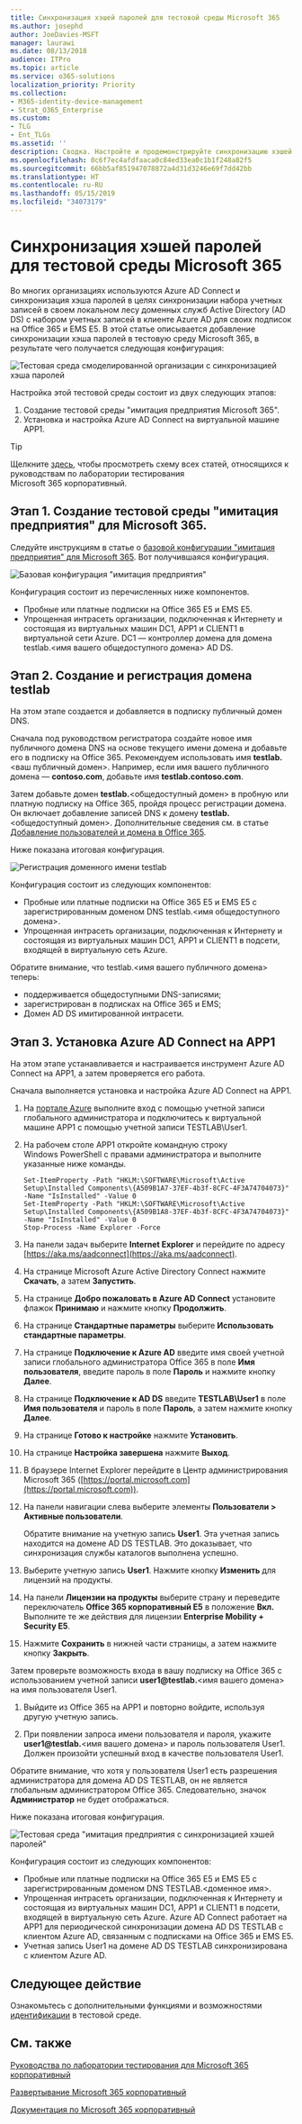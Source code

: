 ```yaml
---
title: Синхронизация хэшей паролей для тестовой среды Microsoft 365
ms.author: josephd
author: JoeDavies-MSFT
manager: laurawi
ms.date: 08/13/2018
audience: ITPro
ms.topic: article
ms.service: o365-solutions
localization_priority: Priority
ms.collection:
- M365-identity-device-management
- Strat_O365_Enterprise
ms.custom:
- TLG
- Ent_TLGs
ms.assetid: ''
description: Сводка. Настройте и продемонстрируйте синхронизацию хэшей паролей и вход для тестовой среды Microsoft 365.
ms.openlocfilehash: 0c6f7ec4afdfaaca0c84ed33ea0c1b1f248a82f5
ms.sourcegitcommit: 66bb5af851947078872a4d31d3246e69f7dd42bb
ms.translationtype: HT
ms.contentlocale: ru-RU
ms.lasthandoff: 05/15/2019
ms.locfileid: "34073179"
---
```

# <a name="password-hash-synchronization-for-your-microsoft-365-test-environment"></a>Синхронизация хэшей паролей для тестовой среды Microsoft 365

Во многих организациях используются Azure AD Connect и синхронизация хэша паролей в целях синхронизации набора учетных записей в своем локальном лесу доменных служб Active Directory (AD DS) с набором учетных записей в клиенте Azure AD для своих подписок на Office 365 и EMS E5. В этой статье описывается добавление синхронизации хэша паролей в тестовую среду Microsoft 365, в результате чего получается следующая конфигурация:
  
![Тестовая среда смоделированной организации с синхронизацией хэша паролей](media/password-hash-sync-m365-ent-test-environment/Phase3.png)
  
Настройка этой тестовой среды состоит из двух следующих этапов:
  
1. Создание тестовой среды "имитация предприятия Microsoft 365".
2. Установка и настройка Azure AD Connect на виртуальной машине APP1.
    
> [!TIP]
> Щелкните [здесь](https://aka.ms/m365etlgstack), чтобы просмотреть схему всех статей, относящихся к руководствам по лаборатории тестирования Microsoft 365 корпоративный.
  
## <a name="phase-1-create-the-microsoft-365-simulated-enterprise-test-environment"></a>Этап 1. Создание тестовой среды "имитация предприятия" для Microsoft 365.

Следуйте инструкциям в статье о [базовой конфигурации "имитация предприятия" для Microsoft 365](simulated-ent-base-configuration-microsoft-365-enterprise.md). Вот получившаяся конфигурация.
  
![Базовая конфигурация "имитация предприятия"](media/password-hash-sync-m365-ent-test-environment/Phase1.png)
  
Конфигурация состоит из перечисленных ниже компонентов. 
  
- Пробные или платные подписки на Office 365 E5 и EMS E5.
- Упрощенная интрасеть организации, подключенная к Интернету и состоящая из виртуальных машин DC1, APP1 и CLIENT1 в виртуальной сети Azure. DC1 — контроллер домена для домена testlab.\<имя вашего общедоступного домена> AD DS.

## <a name="phase-2-create-and-register-the-testlab-domain"></a>Этап 2. Создание и регистрация домена testlab

На этом этапе создается и добавляется в подписку публичный домен DNS.

Сначала под руководством регистратора создайте новое имя публичного домена DNS на основе текущего имени домена и добавьте его в подписку на Office 365. Рекомендуем использовать имя **testlab.**\<ваш публичный домен>. Например, если имя вашего публичного домена — <span>**contoso</span>.com**, добавьте имя **<span>testlab</span>.contoso.com**.
  
Затем добавьте домен **testlab.**\<общедоступный домен> в пробную или платную подписку на Office 365, пройдя процесс регистрации домена. Он включает добавление записей DNS к домену **testlab.**\<общедоступный домен>. Дополнительные сведения см. в статье [Добавление пользователей и домена в Office 365](https://support.office.com/article/Add-users-and-domain-to-Office-365-6383f56d-3d09-4dcb-9b41-b5f5a5efd611). 

Ниже показана итоговая конфигурация.
  
![Регистрация доменного имени testlab](media/password-hash-sync-m365-ent-test-environment/Phase2.png)
  
Конфигурация состоит из следующих компонентов:

- Пробные или платные подписки на Office 365 E5 и EMS E5 с зарегистрированным доменом DNS testlab.\<имя общедоступного домена>.
- Упрощенная интрасеть организации, подключенная к Интернету и состоящая из виртуальных машин DC1, APP1 и CLIENT1 в подсети, входящей в виртуальную сеть Azure.

Обратите внимание, что testlab.\<имя вашего публичного домена> теперь:

- поддерживается общедоступными DNS-записями;
- зарегистрирован в подписках на Office 365 и EMS;
- Домен AD DS имитированной интрасети.
     
## <a name="phase-3-install-azure-ad-connect-on-app1"></a>Этап 3. Установка Azure AD Connect на APP1

На этом этапе устанавливается и настраивается инструмент Azure AD Connect на APP1, а затем проверяется его работа.
  
Сначала выполняется установка и настройка Azure AD Connect на APP1.

1. На [портале Azure](https://portal.azure.com) выполните вход с помощью учетной записи глобального администратора и подключитесь к виртуальной машине APP1 с помощью учетной записи TESTLAB\\User1.
    
2. На рабочем столе APP1 откройте командную строку Windows PowerShell с правами администратора и выполните указанные ниже команды.
    
   ```
   Set-ItemProperty -Path "HKLM:\SOFTWARE\Microsoft\Active Setup\Installed Components\{A509B1A7-37EF-4b3f-8CFC-4F3A74704073}" -Name "IsInstalled" -Value 0
   Set-ItemProperty -Path "HKLM:\SOFTWARE\Microsoft\Active Setup\Installed Components\{A509B1A8-37EF-4b3f-8CFC-4F3A74704073}" -Name "IsInstalled" -Value 0
   Stop-Process -Name Explorer -Force
   ```

3. На панели задач выберите **Internet Explorer** и перейдите по адресу [https://aka.ms/aadconnect](https://aka.ms/aadconnect).
    
4. На странице Microsoft Azure Active Directory Connect нажмите **Скачать**, а затем **Запустить**.
    
5. На странице **Добро пожаловать в Azure AD Connect** установите флажок **Принимаю** и нажмите кнопку **Продолжить**.
    
6. На странице **Стандартные параметры** выберите **Использовать стандартные параметры**.
    
7. На странице **Подключение к Azure AD** введите имя своей учетной записи глобального администратора Office 365 в поле **Имя пользователя**, введите пароль в поле **Пароль** и нажмите кнопку **Далее**.
    
8. На странице **Подключение к AD DS** введите **TESTLAB\\User1** в поле **Имя пользователя** и пароль в поле **Пароль**, а затем нажмите кнопку **Далее**.
    
9. На странице **Готово к настройке** нажмите **Установить**.
    
10. На странице **Настройка завершена** нажмите **Выход**.
    
11. В браузере Internet Explorer перейдите в Центр администрирования Microsoft 365 ([https://portal.microsoft.com](https://portal.microsoft.com)).
    
12. На панели навигации слева выберите элементы **Пользователи > Активные пользователи**.
    
    Обратите внимание на учетную запись **User1**. Эта учетная запись находится на домене AD DS TESTLAB. Это доказывает, что синхронизация службы каталогов выполнена успешно.
    
13. Выберите учетную запись **User1**. Нажмите кнопку **Изменить** для лицензий на продукты.
    
14. На панели **Лицензии на продукты** выберите страну и переведите переключатель **Office 365 корпоративный E5** в положение **Вкл.** Выполните те же действия для лицензии **Enterprise Mobility + Security E5**. 

15. Нажмите **Сохранить** в нижней части страницы, а затем нажмите кнопку **Закрыть**.
    
Затем проверьте возможность входа в вашу подписку на Office 365 с использованием учетной записи <strong>user1@testlab.</strong>\<имя вашего домена> на имя пользователя User1.

1. Выйдите из Office 365 на APP1 и повторно войдите, используя другую учетную запись.

2. При появлении запроса имени пользователя и пароля, укажите <strong>user1@testlab.</strong>\<имя вашего домена> и пароль пользователя User1. Должен произойти успешный вход в качестве пользователя User1. 
 
Обратите внимание, что хотя у пользователя User1 есть разрешения администратора для домена AD DS TESTLAB, он не является глобальным администратором Office 365. Следовательно, значок **Администратор** не будет отображаться. 

Ниже показана итоговая конфигурация.

![Тестовая среда "имитация предприятия с синхронизацией хэшей паролей"](media/password-hash-sync-m365-ent-test-environment/Phase3.png)

Конфигурация состоит из следующих компонентов: 
  
- Пробные или платные подписки на Office 365 E5 и EMS E5 с зарегистрированным доменом DNS TESTLAB.\<доменное имя>.
- Упрощенная интрасеть организации, подключенная к Интернету и состоящая из виртуальных машин DC1, APP1 и CLIENT1 в подсети, входящей в виртуальную сеть Azure. Azure AD Connect работает на APP1 для периодической синхронизации домена AD DS TESTLAB с клиентом Azure AD, связанным с подписками на Office 365 и EMS E5.
- Учетная запись User1 на домене AD DS TESTLAB синхронизирована с клиентом Azure AD.

## <a name="next-step"></a>Следующее действие

Ознакомьтесь с дополнительными функциями и возможностями [идентификации](m365-enterprise-test-lab-guides.md#identity) в тестовой среде.

## <a name="see-also"></a>См. также

[Руководства по лаборатории тестирования для Microsoft 365 корпоративный](m365-enterprise-test-lab-guides.md)

[Развертывание Microsoft 365 корпоративный](deploy-microsoft-365-enterprise.md)

[Документация по Microsoft 365 корпоративный](https://docs.microsoft.com/microsoft-365-enterprise/)


